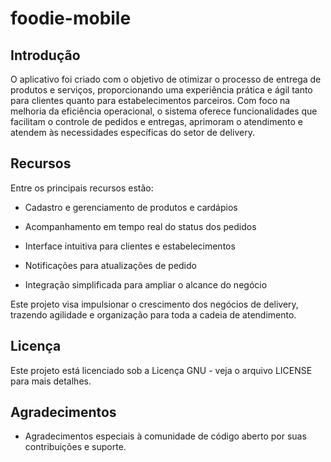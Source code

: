 # foodie-mobile

## Introdução

O aplicativo foi criado com o objetivo de otimizar o processo de entrega de produtos e serviços, proporcionando uma experiência prática e ágil tanto para clientes quanto para estabelecimentos parceiros. Com foco na melhoria da eficiência operacional, o sistema oferece funcionalidades que facilitam o controle de pedidos e entregas, aprimoram o atendimento e atendem às necessidades específicas do setor de delivery.

## Recursos

Entre os principais recursos estão:

* Cadastro e gerenciamento de produtos e cardápios

* Acompanhamento em tempo real do status dos pedidos

* Interface intuitiva para clientes e estabelecimentos

* Notificações para atualizações de pedido

* Integração simplificada para ampliar o alcance do negócio

Este projeto visa impulsionar o crescimento dos negócios de delivery, trazendo agilidade e organização para toda a cadeia de atendimento.

## Licença

Este projeto está licenciado sob a Licença GNU - veja o arquivo LICENSE para mais detalhes.

## Agradecimentos

* Agradecimentos especiais à comunidade de código aberto por suas contribuições e suporte.
